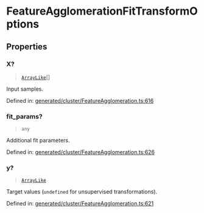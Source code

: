 # FeatureAgglomerationFitTransformOptions

## Properties

### X?

> [`ArrayLike`](../types/ArrayLike.md)[]

Input samples.

Defined in:  [generated/cluster/FeatureAgglomeration.ts:616](https://github.com/transitive-bullshit/scikit-learn-ts/blob/92ab806/packages/sklearn/src/generated/cluster/FeatureAgglomeration.ts#L616)

### fit\_params?

> `any`

Additional fit parameters.

Defined in:  [generated/cluster/FeatureAgglomeration.ts:626](https://github.com/transitive-bullshit/scikit-learn-ts/blob/92ab806/packages/sklearn/src/generated/cluster/FeatureAgglomeration.ts#L626)

### y?

> [`ArrayLike`](../types/ArrayLike.md)

Target values (`undefined` for unsupervised transformations).

Defined in:  [generated/cluster/FeatureAgglomeration.ts:621](https://github.com/transitive-bullshit/scikit-learn-ts/blob/92ab806/packages/sklearn/src/generated/cluster/FeatureAgglomeration.ts#L621)
